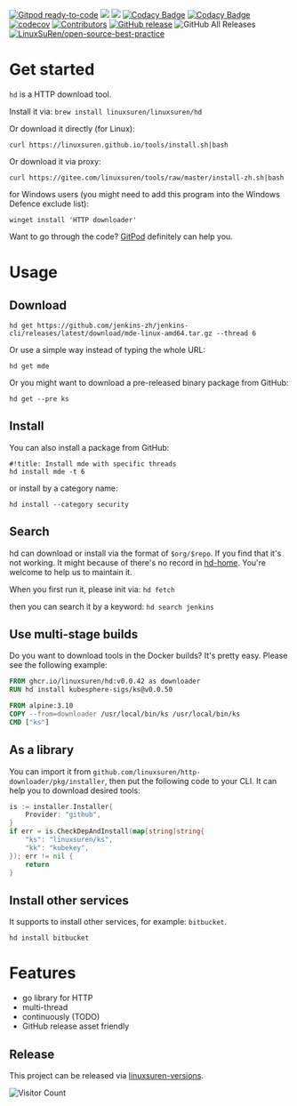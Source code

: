 [![Gitpod ready-to-code](https://img.shields.io/badge/Gitpod-ready--to--code-blue?logo=gitpod)](https://gitpod.io/#https://github.com/LinuxSuRen/http-downloader)
[![](https://goreportcard.com/badge/linuxsuren/http-downloader)](https://goreportcard.com/report/linuxsuren/github-go)
[![](http://img.shields.io/badge/godoc-reference-5272B4.svg?style=flat-square)](https://godoc.org/github.com/linuxsuren/http-downloader)
[![Codacy Badge](https://app.codacy.com/project/badge/Grade/7cc20ea84e0543068c320e471bde560e)](https://app.codacy.com/gh/LinuxSuRen/http-downloader/dashboard?utm_source=gh&utm_medium=referral&utm_content=&utm_campaign=Badge_grade)
[![Codacy Badge](https://app.codacy.com/project/badge/Coverage/7cc20ea84e0543068c320e471bde560e)](https://app.codacy.com/gh/LinuxSuRen/http-downloader/dashboard?utm_source=gh&utm_medium=referral&utm_content=&utm_campaign=Badge_coverage)
[![codecov](https://codecov.io/gh/LinuxSuRen/http-downloader/branch/master/graph/badge.svg?token=Ntc8z2iEQ2)](https://codecov.io/gh/LinuxSuRen/http-downloader)
[![Contributors](https://img.shields.io/github/contributors/linuxsuren/http-downloader.svg)](https://github.com/linuxsuren/github-go/graphs/contributors)
[![GitHub release](https://img.shields.io/github/release/linuxsuren/http-downloader.svg?label=release)](https://github.com/linuxsuren/github-go/releases/latest)
![GitHub All Releases](https://img.shields.io/github/downloads/linuxsuren/http-downloader/total)
[![LinuxSuRen/open-source-best-practice](https://img.shields.io/static/v1?label=OSBP&message=%E5%BC%80%E6%BA%90%E6%9C%80%E4%BD%B3%E5%AE%9E%E8%B7%B5&color=blue)](https://github.com/LinuxSuRen/open-source-best-practice)

# Get started
`hd` is a HTTP download tool.

Install it via: `brew install linuxsuren/linuxsuren/hd`

Or download it directly (for Linux):
```
curl https://linuxsuren.github.io/tools/install.sh|bash
```

Or download it via proxy:
```
curl https://gitee.com/linuxsuren/tools/raw/master/install-zh.sh|bash
```

for Windows users (you might need to add this program into the Windows Defence exclude list):
```
winget install 'HTTP downloader'
```

Want to go through the code? [GitPod](https://gitpod.io/#https://github.com/linuxsuren/http-downloader) definitely can help you.

# Usage

## Download
```shell
hd get https://github.com/jenkins-zh/jenkins-cli/releases/latest/download/mde-linux-amd64.tar.gz --thread 6
```

Or use a simple way instead of typing the whole URL:

```shell
hd get mde
```

Or you might want to download a pre-released binary package from GitHub:

```shell
hd get --pre ks
```

## Install
You can also install a package from GitHub:

```shell
#!title: Install mde with specific threads
hd install mde -t 6
```

or install by a category name:

```shell
hd install --category security
```

## Search
hd can download or install via the format of `$org/$repo`. If you find that it's not working. It might because of there's 
no record in [hd-home](https://github.com/LinuxSuRen/hd-home). You're welcome to help us to maintain it.

When you first run it, please init via: `hd fetch`

then you can search it by a keyword: `hd search jenkins`

## Use multi-stage builds
Do you want to download tools in the Docker builds? It's pretty easy. Please see the following example:

```dockerfile
FROM ghcr.io/linuxsuren/hd:v0.0.42 as downloader
RUN hd install kubesphere-sigs/ks@v0.0.50

FROM alpine:3.10
COPY --from=downloader /usr/local/bin/ks /usr/local/bin/ks
CMD ["ks"]
```

## As a library
You can import it from `github.com/linuxsuren/http-downloader/pkg/installer`, then put the following code to your CLI. 
It can help you to download desired tools:

```go
is := installer.Installer{
    Provider: "github",
}
if err = is.CheckDepAndInstall(map[string]string{
    "ks": "linuxsuren/ks",
    "kk": "kubekey",
}); err != nil {
    return
}
```

## Install other services
It supports to install other services, for example: `bitbucket`.

```shell
hd install bitbucket
```

# Features
* go library for HTTP
* multi-thread
* continuously (TODO)
* GitHub release asset friendly

## Release

This project can be released via [linuxsuren-versions](https://github.com/linuxsuren/linuxsuren-versions).

![Visitor Count](https://profile-counter.glitch.me/{http-downloader}/count.svg)
